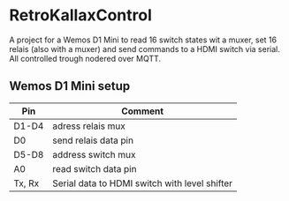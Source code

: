 # RetroKallaxControl
A project for a Wemos D1 Mini to read 16 switch states wit a muxer, set 16 relais (also with a muxer) and send commands to a HDMI switch via serial. All controlled trough nodered over MQTT.

## Wemos D1 Mini setup
| Pin    | Comment |
|--------|---------|
| D1-D4  | adress relais mux |
| D0     | send relais data pin |
| D5-D8  | address switch mux |
| A0     | read switch data pin |
| Tx, Rx | Serial data to HDMI switch with level shifter |
